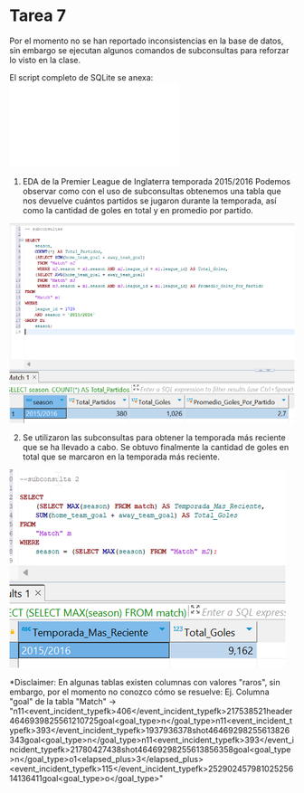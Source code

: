 # Tarea 7

Por el momento no se han reportado inconsistencias en la base de datos, sin embargo se ejecutan algunos comandos de subconsultas para reforzar lo visto en la clase.

El script completo de SQLite se anexa: ![scrip](./Tarea%207%20recursos/tarea-7-script.sql)

1. EDA de la Premier League de Inglaterra temporada 2015/2016
Podemos observar como con el uso de subconsultas obtenemos una tabla que nos devuelve cuántos partidos se jugaron durante la temporada, así como la cantidad de goles en total y en promedio por partido.

![subconsulta1](./Tarea%207%20recursos/subconsulta1.png)

2. Se utilizaron las subconsultas para obtener la temporada más reciente que se ha llevado a cabo. Se obtuvo finalmente la cantidad de goles en total que se marcaron en la temporada más reciente.

![subconsulta2](./Tarea%207%20recursos/subconsulta2.png)




*Disclaimer: En algunas tablas existen columnas con valores "raros", sin embargo, por el momento no conozco cómo se resuelve: Ej. Columna "goal" de la tabla "Match" -> "<goal><value><comment>n</comment><stats><goals>1</goals><shoton>1</shoton></stats><event_incident_typefk>406</event_incident_typefk><coordinates><value>21</value><value>7</value></coordinates><elapsed>5</elapsed><player2>38521</player2><subtype>header</subtype><player1>46469</player1><sortorder>3</sortorder><team>9825</team><id>5612107</id><n>25</n><type>goal</type><goal_type>n</goal_type></value><value><comment>n</comment><stats><goals>1</goals><shoton>1</shoton></stats><event_incident_typefk>393</event_incident_typefk><coordinates><value>19</value><value>3</value></coordinates><elapsed>79</elapsed><player2>36378</player2><subtype>shot</subtype><player1>46469</player1><sortorder>2</sortorder><team>9825</team><id>5613826</id><n>343</n><type>goal</type><goal_type>n</goal_type></value><value><comment>n</comment><stats><goals>1</goals><shoton>1</shoton></stats><event_incident_typefk>393</event_incident_typefk><coordinates><value>21</value><value>7</value></coordinates><elapsed>80</elapsed><player2>427438</player2><subtype>shot</subtype><player1>46469</player1><sortorder>2</sortorder><team>9825</team><id>5613856</id><n>358</n><type>goal</type><goal_type>n</goal_type></value><value><comment>o</comment><stats><owngoals>1</owngoals></stats><elapsed_plus>3</elapsed_plus><event_incident_typefk>115</event_incident_typefk><coordinates><value>25</value><value>2</value></coordinates><elapsed>90</elapsed><player1>24579</player1><sortorder>8</sortorder><team>10252</team><id>5614136</id><n>411</n><type>goal</type><goal_type>o</goal_type></value></goal>"
